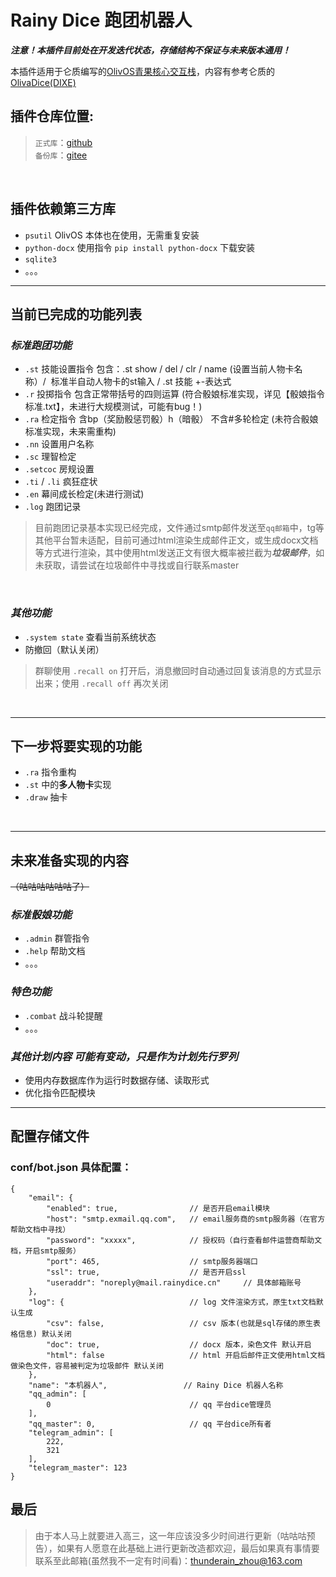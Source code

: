 # Rainy Dice 跑团机器人

***注意！本插件目前处在开发迭代状态，存储结构不保证与未来版本通用！***

本插件适用于仑质编写的[OlivOS青果核心交互栈](https://github.com/OlivOS-Team/OlivOS)，内容有参考仑质的[OlivaDice(DIXE)](https://github.com/lunzhiPenxil/Dice)
<br>

## 插件仓库位置:
>`正式库`：[github](https://github.com/raininboat/rainydice)<br>
>`备份库`：[gitee](https://gitee.com/thunderain_zhou/rainydice)
<br>

## 插件依赖第三方库
- `psutil` OlivOS 本体也在使用，无需重复安装 
- `python-docx` 使用指令 `pip install python-docx` 下载安装
- `sqlite3`
- 。。。

- - -

## 当前已完成的功能列表
### _标准跑团功能_
- `.st` 技能设置指令 包含：.st show / del / clr / name (设置当前人物卡名称）/  标准半自动人物卡的st输入 / .st 技能 +-表达式
- `.r` 投掷指令 包含正常带括号的四则运算    (符合骰娘标准实现，详见【骰娘指令标准.txt】，未进行大规模测试，可能有bug！)
- `.ra` 检定指令 含bp（奖励骰惩罚骰）h（暗骰） 不含#多轮检定     (未符合骰娘标准实现，未来需重构)
- `.nn` 设置用户名称
- `.sc` 理智检定
- `.setcoc` 房规设置
- `.ti` / `.li` 疯狂症状
- `.en` 幕间成长检定(未进行测试)
- `.log` 跑团记录
> 目前跑团记录基本实现已经完成，文件通过smtp邮件发送至`qq邮箱`中，tg等其他平台暂未适配，目前可通过html渲染生成邮件正文，或生成docx文档等方式进行渲染，其中使用html发送正文有很大概率被拦截为***垃圾邮件***，如未获取，请尝试在垃圾邮件中寻找或自行联系master
<br>

### _其他功能_
- `.system state` 查看当前系统状态
- 防撤回（默认关闭）
> 群聊使用 `.recall on` 打开后，消息撤回时自动通过回复该消息的方式显示出来；使用 `.recall off` 再次关闭
<br>

- - -
## 下一步将要实现的功能
- `.ra` 指令重构
- `.st` 中的**多人物卡**实现
- `.draw` 抽卡
<br>

- - -
## 未来准备实现的内容
~~（咕咕咕咕咕咕了）~~

### _标准骰娘功能_
* `.admin` 群管指令
* `.help` 帮助文档
* 。。。

### _特色功能_
- `.combat` 战斗轮提醒
- 。。。

### _其他计划内容_ ***可能有变动，只是作为计划先行罗列***
- 使用内存数据库作为运行时数据存储、读取形式
- 优化指令匹配模块

- - -
## 配置存储文件
### conf/bot.json 具体配置：
```jsonc
{
    "email": {
        "enabled": true,                // 是否开启email模块
        "host": "smtp.exmail.qq.com",   // email服务商的smtp服务器（在官方帮助文档中寻找）
        "password": "xxxxx",            // 授权码（自行查看邮件运营商帮助文档，开启smtp服务）
        "port": 465,                    // smtp服务器端口
        "ssl": true,                    // 是否开启ssl
        "useraddr": "noreply@mail.rainydice.cn"     // 具体邮箱账号
    },
    "log": {                            // log 文件渲染方式，原生txt文档默认生成
        "csv": false,                   // csv 版本(也就是sql存储的原生表格信息) 默认关闭               
        "doc": true,                    // docx 版本，染色文件 默认开启
        "html": false                   // html 开启后邮件正文使用html文档做染色文件，容易被判定为垃圾邮件 默认关闭
    },
    "name": "本机器人",                 // Rainy Dice 机器人名称
    "qq_admin": [
        0                               // qq 平台dice管理员
    ],
    "qq_master": 0,                     // qq 平台dice所有者
    "telegram_admin": [
        222,
        321
    ],
    "telegram_master": 123
}
```
## 最后

>由于本人马上就要进入高三，这一年应该没多少时间进行更新（咕咕咕预告），如果有人愿意在此基础上进行更新改造都欢迎，最后如果真有事情要联系至此邮箱(虽然我不一定有时间看)：thunderain_zhou@163.com
